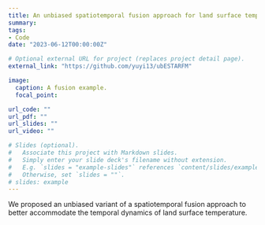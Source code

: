 ```yaml
---
title: An unbiased spatiotemporal fusion approach for land surface temperature
summary:
tags:
- Code
date: "2023-06-12T00:00:00Z"

# Optional external URL for project (replaces project detail page).
external_link: "https://github.com/yuyi13/ubESTARFM"

image:
  caption: A fusion example.
  focal_point:

url_code: ""
url_pdf: ""
url_slides: ""
url_video: ""

# Slides (optional).
#   Associate this project with Markdown slides.
#   Simply enter your slide deck's filename without extension.
#   E.g. `slides = "example-slides"` references `content/slides/example-slides.md`.
#   Otherwise, set `slides = ""`.
# slides: example
---
```


We proposed an unbiased variant of a spatiotemporal fusion approach to better accommodate the temporal dynamics of land surface temperature.

